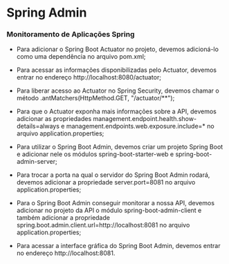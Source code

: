# Spring Admin

### Monitoramento de Aplicações Spring

* Para adicionar o Spring Boot Actuator no projeto, devemos adicioná-lo como uma dependência no arquivo pom.xml;

* Para acessar as informações disponibilizadas pelo Actuator, devemos entrar no endereço http://localhost:8080/actuator;

* Para liberar acesso ao Actuator no Spring Security, devemos chamar o método .antMatchers(HttpMethod.GET, "/actuator/**");

* Para que o Actuator exponha mais informações sobre a API, devemos adicionar as propriedades management.endpoint.health.show-details=always e management.endpoints.web.exposure.include=* no arquivo application.properties;

* Para utilizar o Spring Boot Admin, devemos criar um projeto Spring Boot e adicionar nele os módulos spring-boot-starter-web e spring-boot-admin-server;

* Para trocar a porta na qual o servidor do Spring Boot Admin rodará, devemos adicionar a propriedade server.port=8081 no arquivo application.properties;

* Para o Spring Boot Admin conseguir monitorar a nossa API, devemos adicionar no projeto da API o módulo spring-boot-admin-client e também adicionar a propriedade spring.boot.admin.client.url=http://localhost:8081 no arquivo application.properties;

* Para acessar a interface gráfica do Spring Boot Admin, devemos entrar no endereço http://localhost:8081.